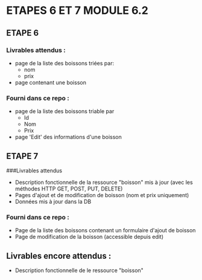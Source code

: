 # ETAPES 6 ET 7 MODULE 6.2
## ETAPE 6
### Livrables attendus :
* page de la liste des boissons triées par:
    * nom
    * prix
* page contenant une boisson

### Fourni dans ce repo :
* page de la liste des boissons triable par
    * Id
    * Nom
    * Prix
* page 'Edit' des informations d'une boisson

## ETAPE 7
###Livrables attendus
* Description fonctionnelle de la ressource "boisson" mis à jour (avec les méthodes HTTP GET, POST, PUT, DELETE)
* Pages d'ajout et de modification de boisson (nom et prix uniquement)
* Données mis à jour dans la DB

### Fourni dans ce repo :
* Page de la liste des boissons contenant un formulaire d'ajout de boisson
* Page de modification de la boisson (accessible depuis edit)

## Livrables encore attendus :

* Description fonctionnelle de le ressource "boisson"